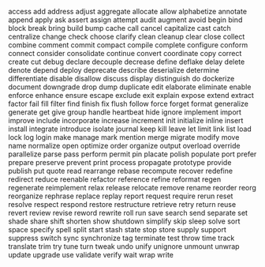 access
add
address
adjust
aggregate
allocate
allow
alphabetize
annotate
append
apply
ask
assert
assign
attempt
audit
augment
avoid
begin
bind
block
break
bring
build
bump
cache
call
cancel
capitalize
cast
catch
centralize
change
check
choose
clarify
clean
cleanup
clear
close
collect
combine
comment
commit
compact
compile
complete
configure
conform
connect
consider
consolidate
continue
convert
coordinate
copy
correct
create
cut
debug
declare
decouple
decrease
define
deflake
delay
delete
denote
depend
deploy
deprecate
describe
deserialize
determine
differentiate
disable
disallow
discuss
display
distinguish
do
dockerize
document
downgrade
drop
dump
duplicate
edit
elaborate
eliminate
enable
enforce
enhance
ensure
escape
exclude
exit
explain
expose
extend
extract
factor
fail
fill
filter
find
finish
fix
flush
follow
force
forget
format
generalize
generate
get
give
group
handle
heartbeat
hide
ignore
implement
import
improve
include
incorporate
increase
increment
init
initialize
inline
insert
install
integrate
introduce
isolate
journal
keep
kill
leave
let
limit
link
list
load
lock
log
login
make
manage
mark
mention
merge
migrate
modify
move
name
normalize
open
optimize
order
organize
output
overload
override
parallelize
parse
pass
perform
permit
pin
placate
polish
populate
port
prefer
prepare
preserve
prevent
print
process
propagate
prototype
provide
publish
put
quote
read
rearrange
rebase
recompute
recover
redefine
redirect
reduce
reenable
refactor
reference
refine
reformat
regen
regenerate
reimplement
relax
release
relocate
remove
rename
reorder
reorg
reorganize
rephrase
replace
replay
report
request
require
rerun
reset
resolve
respect
respond
restore
restructure
retrieve
retry
return
reuse
revert
review
revise
reword
rewrite
roll
run
save
search
send
separate
set
shade
share
shift
shorten
show
shutdown
simplify
skip
sleep
solve
sort
space
specify
spell
split
start
stash
state
stop
store
supply
support
suppress
switch
sync
synchronize
tag
terminate
test
throw
time
track
translate
trim
try
tune
turn
tweak
undo
unify
unignore
unmount
unwrap
update
upgrade
use
validate
verify
wait
wrap
write
